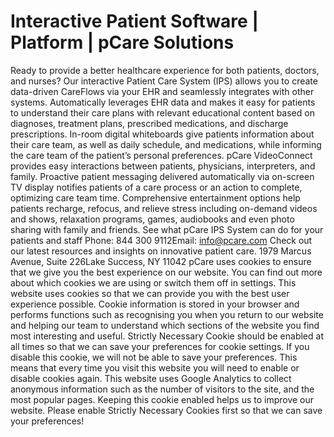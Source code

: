 # Interactive Patient Software | Platform | pCare Solutions

Ready to provide a better healthcare experience for both patients, doctors, and nurses? Our interactive Patient Care System (IPS) allows you to create data-driven CareFlows via your EHR and seamlessly integrates with other systems.
Automatically leverages EHR data and makes it easy for patients to understand their care plans with relevant educational content based on diagnoses, treatment plans, prescribed medications, and discharge prescriptions.
In-room digital whiteboards give patients information about their care team, as well as daily schedule, and medications, while informing the care team of the patient’s personal preferences. pCare VideoConnect provides easy interactions between patients, physicians, interpreters, and family.
Proactive patient messaging delivered automatically via on-screen TV display notifies patients of a care process or an action to complete, optimizing care team time.
Comprehensive entertainment options help patients recharge, refocus, and relieve stress including on-demand videos and shows, relaxation programs, games, audiobooks and even photo sharing with family and friends.
See what pCare IPS System can do for your patients and staff
Phone: 844 300 9112Email: info@pcare.com
Check out our latest resources and insights on innovative patient care.
1979 Marcus Avenue, Suite 226Lake Success, NY 11042
pCare uses cookies to ensure that we give you the best experience on our website. You can find out more about which cookies we are using or switch them off in settings.
This website uses cookies so that we can provide you with the best user experience possible. Cookie information is stored in your browser and performs functions such as recognising you when you return to our website and helping our team to understand which sections of the website you find most interesting and useful.
Strictly Necessary Cookie should be enabled at all times so that we can save your preferences for cookie settings.
If you disable this cookie, we will not be able to save your preferences. This means that every time you visit this website you will need to enable or disable cookies again.
This website uses Google Analytics to collect anonymous information such as the number of visitors to the site, and the most popular pages.
Keeping this cookie enabled helps us to improve our website.
Please enable Strictly Necessary Cookies first so that we can save your preferences!